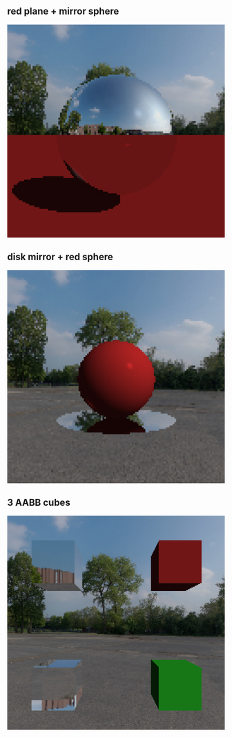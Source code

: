 ## red plane + mirror sphere
![red plane + mirror sphere](output1.png)

## disk mirror + red sphere
![disk mirror + red sphere](output2.png)

## 3 AABB cubes
![3 AABB cubes](output3.png)